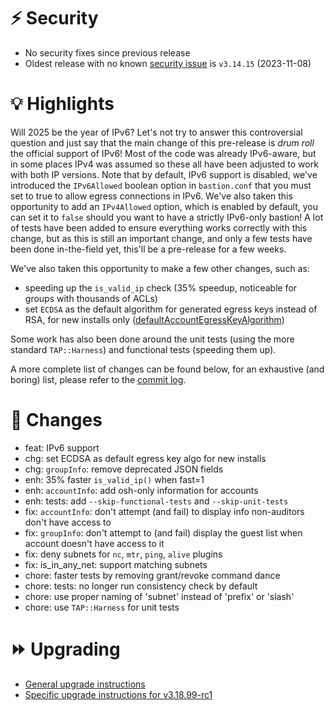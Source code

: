 # :zap: Security

- No security fixes since previous release
- Oldest release with no known [security issue](https://github.com/ovh/the-bastion/security/advisories) is `v3.14.15` (2023-11-08)

# :bulb: Highlights

Will 2025 be the year of IPv6? Let's not try to answer this controversial question and just say that the main change of this pre-release is *drum roll* the official support of IPv6!
Most of the code was already IPv6-aware, but in some places IPv4 was assumed so these all have been adjusted to work with both IP versions.
Note that by default, IPv6 support is disabled, we've introduced the ``IPv6Allowed`` boolean option in ``bastion.conf`` that you must set to true to allow egress connections in IPv6. We've also taken this opportunity to add an ``IPv4Allowed`` option, which is enabled by default, you can set it to ``false`` should you want to have a strictly IPv6-only bastion!
A lot of tests have been added to ensure everything works correctly with this change, but as this is still an important change, and only a few tests have been done in-the-field yet, this'll be a pre-release for a few weeks.

We've also taken this opportunity to make a few other changes, such as:
- speeding up the ``is_valid_ip`` check (35% speedup, noticeable for groups with thousands of ACLs)
- set ``ECDSA`` as the default algorithm for generated egress keys instead of RSA, for new installs only ([defaultAccountEgressKeyAlgorithm](https://ovh.github.io/the-bastion/administration/configuration/bastion_conf.html#defaultaccountegresskeyalgorithm))

Some work has also been done around the unit tests (using the more standard ``TAP::Harness``) and functional tests (speeding them up).

A more complete list of changes can be found below, for an exhaustive (and boring) list, please refer to the [commit log](https://github.com/ovh/the-bastion/compare/v3.18.00...v3.18.99-rc1).

# :pushpin: Changes
- feat: IPv6 support
- chg: set ECDSA as default egress key algo for new installs
- chg: ``groupInfo``: remove deprecated JSON fields
- enh: 35% faster ``is_valid_ip()`` when fast=1
- enh: ``accountInfo``: add osh-only information for accounts
- enh: tests: add ``--skip-functional-tests`` and ``--skip-unit-tests``
- fix: ``accountInfo``: don't attempt (and fail) to display info non-auditors don't have access to
- fix: ``groupInfo``: don't attempt to (and fail) display the guest list when account doesn't have access to it
- fix: deny subnets for ``nc``, ``mtr``, ``ping``, ``alive`` plugins
- fix: is_in_any_net: support matching subnets
- chore: faster tests by removing grant/revoke command dance
- chore: tests: no longer run consistency check by default
- chore: use proper naming of 'subnet' instead of 'prefix' or 'slash'
- chore: use ``TAP::Harness`` for unit tests

# :fast_forward: Upgrading

- [General upgrade instructions](https://ovh.github.io/the-bastion/installation/upgrading.html)
- [Specific upgrade instructions for v3.18.99-rc1](https://ovh.github.io/the-bastion/installation/upgrading.html#v3-18-99-rc1-2025-01-03)
